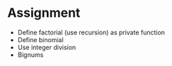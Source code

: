 # Assignment

* Define factorial (use recursion) as private function
* Define binomial
* Use integer division
* Bignums